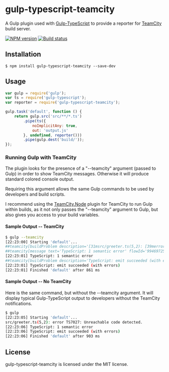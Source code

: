 # gulp-typescript-teamcity
A Gulp plugin used with [Gulp-TypeScript](https://github.com/ivogabe/gulp-typescript) to provide a reporter for [TeamCity] build server.

[![NPM version][npm-image]][npm-url] [![Build status][travis-image]][travis-url]


Installation
-------
```
$ npm install gulp-typescript-teamcity --save-dev
```

Usage
-----


```js
var gulp = require('gulp');
var ts = require('gulp-typescript');
var reporter = require('gulp-typescript-teamcity');

gulp.task('default', function () {
    return gulp.src('src/**/*.ts')
        .pipe(ts({
            noImplicitAny: true,
            out: 'output.js'
        }, undefined, reporter()))
        .pipe(gulp.dest('build/'));
});
```

### Running Gulp with TeamCity

The plugin looks for the presence of a "--teamcity" argument (passed to Gulp) in order to show TeamCity messages. Otherwise it will produce standard colored console output.

Requiring this argument allows the same Gulp commands to be used by developers and build scripts.

I recommend using the [TeamCity.Node] plugin for TeamCity to run Gulp within builds, as it not only passes the "--teamcity" argument to Gulp, but also gives you access to your build variables.

#### Sample Output -- TeamCity

```sh
$ gulp --teamcity
[22:23:00] Starting 'default'...
##teamcity[buildProblem description='[31msrc/greeter.ts(5,2): [39merror TS7027: Unreachable code detected.' flowId='9946972597' timestamp='2016-07-28T03:23:01.274']
##teamcity[message text='TypeScript: 1 semantic error' flowId='9946972597' timestamp='2016-07-28T03:23:01.277']
[22:23:01] TypeScript: 1 semantic error
##teamcity[buildProblem description='TypeScript: emit succeeded (with errors)' flowId='9946972597' timestamp='2016-07-28T03:23:01.281']
[22:23:01] TypeScript: emit succeeded (with errors)
[22:23:01] Finished 'default' after 861 ms

```

#### Sample Output -- No TeamCity
Here is the same command, but without the --teamcity argument. It will display typical Gulp-TypeScript output to developers without the TeamCity notifications.
```sh
$ gulp
[22:23:05] Starting 'default'...
src/greeter.ts(5,2): error TS7027: Unreachable code detected.
[22:23:06] TypeScript: 1 semantic error
[22:23:06] TypeScript: emit succeeded (with errors)
[22:23:06] Finished 'default' after 903 ms
```


License
-----

gulp-typescript-teamcity is licensed under the MIT license.

[TeamCity]: https://www.jetbrains.com/teamcity/
[TeamCity.Node]: https://github.com/jonnyzzz/TeamCity.Node

[travis-url]: https://travis-ci.org/NewFireGroup/gulp-typescript-teamcity
[travis-image]: https://travis-ci.org/NewFireGroup/gulp-typescript-teamcity.svg
[npm-url]: https://npmjs.com/package/gulp-typescript-teamcity
[npm-image]: https://badge.fury.io/js/gulp-typescript-teamcity.svg